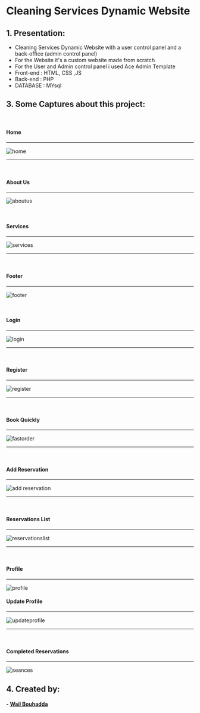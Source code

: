 # Cleaning Services Dynamic  Website

## 1. Presentation:
<ul>
  <li>Cleaning Services Dynamic Website with a user control panel and a back-office (admin control panel)</li>
  <li>For the Website it's a custom website made from scratch</li>
  <li>For the User and Admin control panel i used Ace Admin Template </li>
  <li>Front-end : HTML, CSS ,JS</li>
  <li>Back-end : PHP</li>
  <li>DATABASE : MYsql</li>
</ul>

## 3. Some Captures about this project:

<br>

#### Home

<hr>

![home](https://user-images.githubusercontent.com/47559086/181363257-58a7e74d-042f-4f47-935c-690bc455cd3f.PNG)

<hr>

<br>

#### About Us

<hr>

![aboutus](https://user-images.githubusercontent.com/47559086/181363503-7add6e51-3685-4b7a-a985-93ae9ec8d968.PNG)

<br>

#### Services

<hr>

![services](https://user-images.githubusercontent.com/47559086/181363739-b9e221e4-6c7c-44b4-92e7-d20fb73b5211.PNG)

<hr>

<br>

#### Footer

<hr>

![footer](https://user-images.githubusercontent.com/47559086/181363779-f5c1dcb6-fc1d-4935-abf0-88a56589472c.PNG)

<br>

#### Login

<hr>

![login](https://user-images.githubusercontent.com/47559086/181363967-b9f32acd-9dcb-49d0-874f-9b2fbc7e1703.PNG)

<hr>

<br>

#### Register

<hr>

![register](https://user-images.githubusercontent.com/47559086/181363981-f13b225d-1a24-4b4b-940b-0acb7b34edd2.PNG)

<hr>

<br>

#### Book Quickly 

<hr>

![fastorder](https://user-images.githubusercontent.com/47559086/181364008-9df99803-0027-40e3-a514-118405e92b2b.PNG)

<hr>

<br>

#### Add Reservation

<hr>

![add reservation](https://user-images.githubusercontent.com/47559086/181364284-3d3d0d45-3d6f-4eab-b578-9eb07d512a5f.PNG)

<hr>

<br>

#### Reservations List 

<hr>

![reservationslist](https://user-images.githubusercontent.com/47559086/181364305-a336a708-2b99-486e-80d8-b4d1caa80e01.PNG)

<hr>

<br>

#### Profile

<hr>

![profile](https://user-images.githubusercontent.com/47559086/181364349-78b636f8-6678-43de-a618-39eb90a1ac6d.PNG)

#### Update Profile 

<hr>

![updateprofile](https://user-images.githubusercontent.com/47559086/181364362-0161096d-4680-4a6f-9596-cc67e18d1c44.PNG)

<hr>

<br>

#### Completed Reservations

<hr>

![seances](https://user-images.githubusercontent.com/47559086/181364334-9e902e47-f5d5-4fde-b9f5-34a38907a3e0.PNG)


## 4. Created by:

#### - <a href="https://github.com/WailBouhadda">Wail Bouhadda</a>


